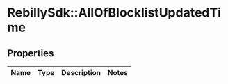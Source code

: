 # RebillySdk::AllOfBlocklistUpdatedTime

## Properties
Name | Type | Description | Notes
------------ | ------------- | ------------- | -------------

